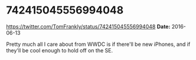 # 742415045556994048
https://twitter.com/TomFrankly/status/742415045556994048
**Date:** 2016-06-13

Pretty much all I care about from WWDC is if there'll be new iPhones, and if they'll be cool enough to hold off on the SE.
